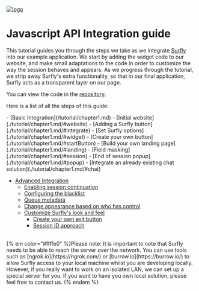 <a href="https://www.surfly.com/">![logo](images/logosmall.png)</a>
# Javascript API Integration guide


This tutorial guides you through the steps we take as we integrate [Surfly](https://www.surfly.com/) into our example application. We start by adding the widget code to our website, and make small adaptations to the code in order to customize the way the session behaves and appears. As we progress through the tutorial, we strip away Surfly's extra functionality, so that in our final application, Surfly acts as a transparent layer on our page.

You can view the code in the [repository](https://github.com/MathildeJ/integrationGuide_commits/commits/master).
<p>Here is a list of all the steps of this guide:</p>
 - [Basic Integration](/tutorial/chapter1.md)
   - [Initial website](./tutorial/chapter1.md/#website)
   - [Adding a Surfly button](./tutorial/chapter1.md/#integrate)
   - [Set Surfly options](./tutorial/chapter1.md/#widget)
   - [Create your own button](./tutorial/chapter1.md/#startButton)
   - [Build your own landing page](./tutorial/chapter1.md/#landing)
   - [Field masking](./tutorial/chapter1.md/#session)
   - [End of session popup](./tutorial/chapter1.md/#popup)
   - [Integrate an already existing chat solution](./tutorial/chapter1.md/#chat)


 - [Advanced Integration](/tutorial/advancedIntegration.md)
   - [Enabling session continuation](./tutorial/advancedIntegration.md/#receipt)
   - [Configuring the blacklist](./tutorial/advancedIntegration.md/#blacklist)
   - [Queue metadata](./tutorial/advancedIntegration.md/#metadata)
   - [Change appearance based on who has control](./tutorial/advancedOptions.md/#controlAppearance)
   - [Customize Surfly's look and feel](./tutorial/advancedIntegration.md/#removeUi)
     - [Create your own exit button](./tutorial/advancedIntegration.md/#exitButton)
     - [Session ID approach](./tutorial/advancedIntegration.md/#smallButton)


<br>
{% em color="#ffffe0" %}Please note:
It is important to note that Surfly needs to be able to reach the server over the network. You can use tools such as [ngrok.io](https://ngrok.com/) or [burrow.io](https://burrow.io/) to allow Surfly access to your local machine whilst you are developing locally.  However, if you really want to work on an isolated LAN, we can set up a special server for you. If you want to have you own local solution, please feel free to contact us. {% endem %}


